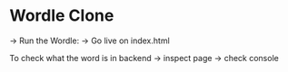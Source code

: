 # Wordle Clone

-> Run the Wordle:
  -> Go live on index.html

To check what the word is in backend -> inspect page -> check console
